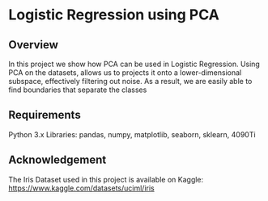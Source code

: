 # Logistic Regression using PCA
## Overview
In this project we show how PCA can be used in Logistic Regression. Using PCA on the datasets, allows us to projects it onto a lower-dimensional subspace, effectively filtering out noise. As a result, we are easily able to find boundaries that separate the classes

## Requirements
Python 3.x Libraries: pandas, numpy, matplotlib, seaborn, sklearn, 4090Ti

## Acknowledgement

The Iris Dataset used in this project is available on Kaggle:
https://www.kaggle.com/datasets/uciml/iris
